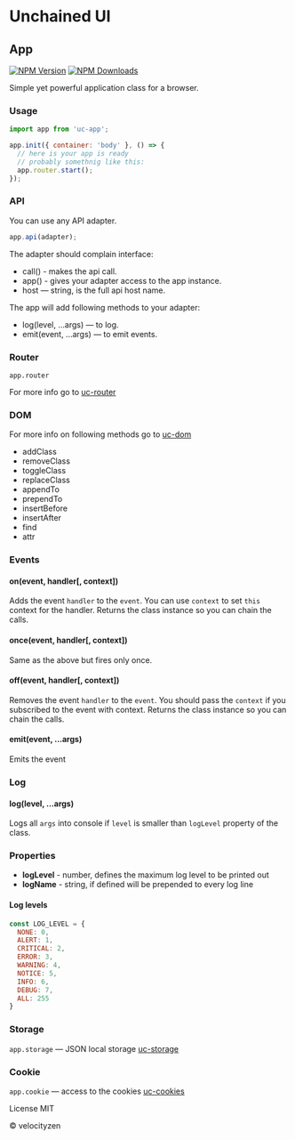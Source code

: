 # Unchained UI

## App

[![NPM Version](https://img.shields.io/npm/v/uc-app.svg?style=flat-square)](https://www.npmjs.com/package/uc-app)
[![NPM Downloads](https://img.shields.io/npm/dt/uc-app.svg?style=flat-square)](https://www.npmjs.com/package/uc-app)

Simple yet powerful application class for a browser.

### Usage

```js
import app from 'uc-app';

app.init({ container: 'body' }, () => {
  // here is your app is ready
  // probably somethnig like this:
  app.router.start();
});

```

### API

You can use any API adapter.

```js
app.api(adapter);
```

The adapter should complain interface:

* call() - makes the api call.
* app() - gives your adapter access to the app instance.
* host — string, is the full api host name.

The app will add following methods to your adapter:

* log(level, ...args) — to log.
* emit(event, ...args) — to emit events.

### Router

`app.router`

For more info go to [uc-router](https://github.com/unchainedui/router)

### DOM

For more info on following methods go to [uc-dom](https://github.com/unchainedui/dom)

* addClass
* removeClass
* toggleClass
* replaceClass
* appendTo
* prependTo
* insertBefore
* insertAfter
* find
* attr

### Events

#### on(event, handler[, context])

Adds the event `handler` to the `event`. You can use `context` to set `this` context for the handler. Returns the class instance so you can chain the calls.

#### once(event, handler[, context])

Same as the above but fires only once.

#### off(event, handler[, context])

Removes the event `handler` to the `event`. You should pass the `context` if you subscribed to the event with context. Returns the class instance so you can chain the calls.

#### emit(event, ...args)

Emits the event

### Log

#### log(level, ...args)

Logs all `args` into console if `level` is smaller than `logLevel` property of the class.

### Properties

* **logLevel** - number, defines the maximum log level to be printed out
* **logName** - string, if defined will be prepended to every log line

#### Log levels

```js
const LOG_LEVEL = {
  NONE: 0,
  ALERT: 1,
  CRITICAL: 2,
  ERROR: 3,
  WARNING: 4,
  NOTICE: 5,
  INFO: 6,
  DEBUG: 7,
  ALL: 255
}
```

### Storage

`app.storage` — JSON local storage [uc-storage](https://github.com/unchainedui/storage)

### Cookie

`app.cookie` — access to the cookies [uc-cookies](https://github.com/unchainedui/cookie)

License MIT

© velocityzen

